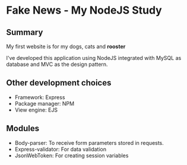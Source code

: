 Fake News - My NodeJS Study
===

## Summary

My first website is for my dogs, cats and **rooster**

I've developed this application using NodeJS integrated with MySQL as database and MVC as the design pattern.

## Other development choices
<ul>
  <li>Framework: Express</li>
  <li>Package manager: NPM</li>
  <li>View engine: EJS</li>
</ul>
  
## Modules
<ul>
  <li>Body-parser: To receive form parameters stored in requests.</li>
  <li>Express-validator: For data validation</li>
  <li>JsonWebToken: For creating session variables</li>
<ul>
